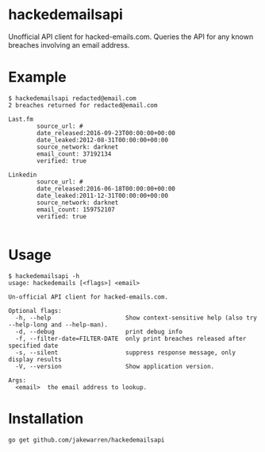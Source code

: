 # hackedemailsapi

Unofficial API client for hacked-emails.com. Queries the API for any known breaches involving an email address.

# Example

```
$ hackedemailsapi redacted@email.com
2 breaches returned for redacted@email.com

Last.fm
        source_url: #
        date_released:2016-09-23T00:00:00+00:00
        date_leaked:2012-08-31T00:00:00+00:00
        source_network: darknet
        email_count: 37192134
        verified: true

Linkedin
        source_url: #
        date_released:2016-06-18T00:00:00+00:00
        date_leaked:2011-12-31T00:00:00+00:00
        source_network: darknet
        email_count: 159752107
        verified: true


```

# Usage

```
$ hackedemailsapi -h
usage: hackedemails [<flags>] <email>

Un-official API client for hacked-emails.com.

Optional flags:
  -h, --help                     Show context-sensitive help (also try --help-long and --help-man).
  -d, --debug                    print debug info
  -f, --filter-date=FILTER-DATE  only print breaches released after specified date
  -s, --silent                   suppress response message, only display results
  -V, --version                  Show application version.

Args:
  <email>  the email address to lookup.
```

# Installation

```
go get github.com/jakewarren/hackedemailsapi
```
